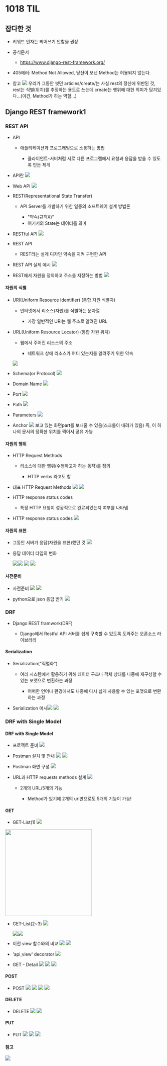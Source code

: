 # 1018 TIL

## 잡다한 것

- 키워드 인자는  띄어쓰기 안함을 권장

- 공식문서 
  
  - https://www.django-rest-framework.org/

- 405에러: Method Not Allowed, 당신이 보낸 Method는 허용되지 않는다.

- 참고
  ![](1018_assets/2023-10-18-10-36-50-image.png)
  우리가 그동안 썻던 articles/create/는 사실 rest의 정신에 위반된 것, rest는 식별(위치)를 추정하는 용도로 쓰는데 create는 행위에 대한 의미가 담겨있다...(이건, Method가 하는 역할...)

## Django REST framework1

### REST API

- API
  
  - 애플리케이션과 프로그래밍으로 소통하는 방법
    
    - 클라이언트-서버처럼 서로 다른 프로그램에서 요청과 응답을 받을 수 있도록 만든 체계

- API란
  ![](1018_assets\2023-10-17-20-22-45-image.png)

- Web API
  ![](1018_assets\2023-10-17-20-23-46-image.png)

- REST(Representational State Transfer)
  
  - API Server를 개발하기 위한 일종의 소프트웨어 설계 방법론
    
    - "약속(규칙X)"
    - 여기서의 State는 데이터를 의미

- RESTful API
  ![](1018_assets\2023-10-17-20-25-10-image.png)

- REST API
  
  - REST라는 설계 디자인 약속을 지켜 구현한 API

- REST API 실제 예시
  ![](1018_assets\2023-10-17-20-26-37-image.png)

- REST에서 자원을 정의하고 주소를 지정하는 방법
  ![](1018_assets\2023-10-17-20-27-00-image.png)

#### 자원의 식별

- URI(Uniform Resource Identifier) (통합 자원 식별자)
  
  - 인터넷에서 리소스(자원)를 식별하는 문자열
    
    - 가장 일반적인 URI는 웹 주소로 알려진 URL

- URL(Uniform Resource Locator) (통합 자원 위치)
  
  - 웹에서 주어진 리소스의 주소
    
    - 네트워크 상에 리소스가 어디 있는지를 알려주기 위한 약속
  
  ![](1018_assets\2023-10-17-20-29-53-image.png)

- Schema(or Protocol)
  ![](1018_assets\2023-10-17-20-30-18-image.png)

- Domain Name
  ![](1018_assets\2023-10-17-20-30-40-image.png)

- Port
  ![](1018_assets\2023-10-17-20-30-53-image.png)

- Path
  ![](1018_assets\2023-10-17-20-31-04-image.png)

- Parameters
  ![](1018_assets\2023-10-17-20-31-17-image.png)

- Anchor
  ![](1018_assets\2023-10-17-20-31-30-image.png)
  보고 있는 화면part를 보내줄 수 있음(스크롤이 내려가 있음)
  즉, 이 하나의 문서의 정확한 위치를 찍어서 공유 가능 

#### 자원의 행위

- HTTP Request Methods
  
  - 리소스에 대한 행위(수행하고자 하는 동작)를 정의
    
    - HTTP verbs 라고도 함

- 대표 HTTP Request Methods
  ![](1018_assets\2023-10-17-20-33-19-image.png)
  ![](1018_assets/2023-10-18-09-30-35-image.png)

- HTTP response status codes
  
  - 특정 HTTP 요청이 성공적으로 완료되었는지 여부를 나타냄

- HTTP response status codes
  ![](1018_assets\2023-10-17-20-34-17-image.png)

#### 자원의 표현

- 그동안 서버가 응답(자원을 표현)했던 것
  ![](1018_assets\2023-10-17-20-34-51-image.png)

- 응답 데이터 타입의 변화
  
  ![](1018_assets/2023-10-18-09-34-03-image.png)![](1018_assets\2023-10-17-20-35-14-image.png)
  ![](1018_assets\2023-10-17-20-35-22-image.png)
  ![](1018_assets\2023-10-17-20-35-30-image.png)

#### 사전준비

- 사전준비
  ![](1018_assets\2023-10-17-20-35-54-image.png)
  ![](1018_assets\2023-10-17-20-36-01-image.png)

- python으로 json 응답 받기
  ![](1018_assets\2023-10-17-20-36-23-image.png)

### DRF

- Django REST framwork(DRF)
  
  - Django에서 Restful API 서버를 쉽게 구축할 수 있도록 도와주는 오픈소스 라이브러리

#### Serialization

- Serialization("직렬화")
  
  - 여러 시스템에서 활용하기 위해 데이터 구조나 객체 상태를 나중에 재구성할 수 있는 포맷으로 변환하는 과정
    
    - 어떠한 언어나 환경에서도 나중에 다시 쉽게 사용할 수 있는 포맷으로 변환하는 과정

- Serialization 예시![](1018_assets\2023-10-17-20-38-54-image.png)
  ![](1018_assets\2023-10-17-20-39-04-image.png)

### DRF with Single Model

#### DRF with Single Model

- 프로젝트 준비
  ![](1018_assets\2023-10-17-20-40-33-image.png)

- Postman 설치 및 안내
  ![](1018_assets\2023-10-17-20-40-50-image.png)
  ![](1018_assets\2023-10-17-20-40-57-image.png)

- Postman 화면 구성
  ![](1018_assets\2023-10-17-20-41-18-image.png)

- URL과 HTTP requests methods 설계
  ![](1018_assets\2023-10-17-20-41-46-image.png)
  
  - 2개의 URL/5개의 기능
    
    - Method가 있기에 2개의 url만으로도 5개의 기능이 가능!

#### GET

- GET-List(1)
  ![](1018_assets\2023-10-17-20-42-14-image.png)

<img title="" src="1018_assets/2023-10-17-20-42-35-image.png" alt="" width="276">

- GET-List(2~3)
  ![](1018_assets\2023-10-17-20-43-09-image.png)
  
  ![](1018_assets/2023-10-18-20-06-24-image.png)![](1018_assets\2023-10-17-20-43-19-image.png)

- 이전 view 함수와의 비교
  ![](1018_assets\2023-10-17-20-43-42-image.png)
  ![](1018_assets/2023-10-18-20-07-19-image.png)

- 'api_view' decorator
  ![](1018_assets\2023-10-17-20-44-06-image.png)

- GET - Detail
  ![](1018_assets\2023-10-17-20-44-24-image.png)
  ![](1018_assets\2023-10-17-20-44-32-image.png)
  ![](1018_assets\2023-10-17-20-44-41-image.png)

#### POST

- POST
  ![](1018_assets\2023-10-17-20-45-07-image.png)
  ![](1018_assets\2023-10-17-20-45-15-image.png)
  ![](1018_assets\2023-10-17-20-45-22-image.png)
  ![](1018_assets\2023-10-17-20-45-32-image.png)

#### DELETE

- DELETE
  ![](1018_assets\2023-10-17-20-45-52-image.png)
  ![](1018_assets\2023-10-17-20-46-02-image.png)

#### PUT

- PUT
  ![](1018_assets\2023-10-17-20-46-22-image.png)
  ![](1018_assets\2023-10-17-20-46-31-image.png)
  ![](1018_assets\2023-10-17-20-46-39-image.png)

#### 참고

![](1018_assets\2023-10-17-20-46-55-image.png)
